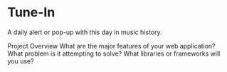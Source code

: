 # Tune-In
A daily alert or pop-up with this day in music history.

Project Overview
What are the major features of your web application? What problem is it attempting to solve? What libraries or frameworks will you use?